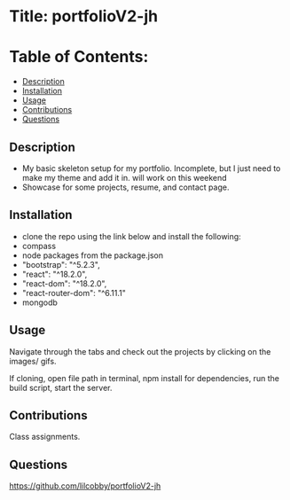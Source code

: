 


# Title: portfolioV2-jh

# Table of Contents:

- [Description](#description)
- [Installation](#installation)
- [Usage](#usage)
- [Contributions](#contributions)
- [Questions](#questions)


## Description

- My basic skeleton setup for my portfolio. Incomplete, but I just need to make my theme and add it in. will work on this weekend
- Showcase for some projects, resume, and contact page.

## Installation
- clone the repo using the link below and install the following:
- compass
- node packages from the package.json
- "bootstrap": "^5.2.3",
- "react": "^18.2.0",
- "react-dom": "^18.2.0",
- "react-router-dom": "^6.11.1"
- mongodb


## Usage

Navigate through the tabs and check out the projects by clicking on the images/ gifs. 

If cloning, open file path in terminal, npm install for dependencies, run the build script, start the server. 

## Contributions

Class assignments.

## Questions

https://github.com/lilcobby/portfolioV2-jh


